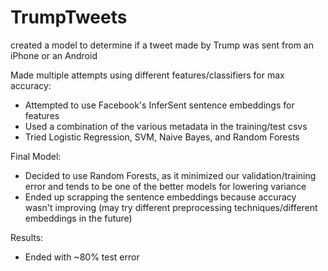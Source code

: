 # TrumpTweets
created a model to determine if a tweet made by Trump was sent from an iPhone or an Android

Made multiple attempts using different features/classifiers for max accuracy:
- Attempted to use Facebook's InferSent sentence embeddings for features
- Used a combination of the various metadata in the training/test csvs
- Tried Logistic Regression, SVM, Naive Bayes, and Random Forests

Final Model:
- Decided to use Random Forests, as it minimized our validation/training error and tends to be one of the better models for lowering variance
- Ended up scrapping the sentence embeddings because accuracy wasn't improving (may try different preprocessing techniques/different embeddings in the future)

Results:
- Ended with ~80% test error
